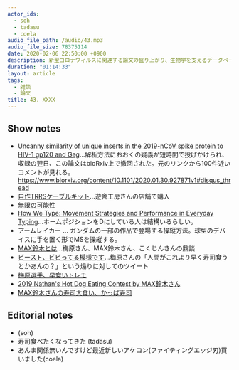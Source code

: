 ```yaml
---
actor_ids:
  - soh
  - tadasu
  - coela
audio_file_path: /audio/43.mp3
audio_file_size: 78375114
date: 2020-02-06 22:50:00 +0900
description: 新型コロナウィルスに関連する論文の盛り上がり、生物学を支えるデータベースの信頼性、無限の可能性があるキーボード、早食いの攻略について話しました。
duration: "01:14:33"
layout: article
tags: 
  - 雑談
  - 論文
title: 43. XXXX
---
```


## Show notes
- [Uncanny similarity of unique inserts in the 2019-nCoV spike protein to HIV-1 gp120 and Gag](https://www.biorxiv.org/content/10.1101/2020.01.30.927871v1)...解析方法におおくの疑義が短時間で投げかけられ、収録の翌日、この論文はbioRxiv上で撤回された。元のリンクから100件近いコメントが見れる。https://www.biorxiv.org/content/10.1101/2020.01.30.927871v1#disqus_thread
- [自作TRRSケーブルキット](https://mobile.twitter.com/yushakobo/status/1085410057053966341)...遊舎工房さんの店舗で購入
- [無限の可能性](https://booth.pm/ja/items/1313334) 
- [How We Type: Movement Strategies and Performance in Everyday Typing](https://userinterfaces.aalto.fi/how-we-type/)...ホームポジションをDにしている人は結構いるらしい。
- アームレイカー ... ガンダムの一部の作品で登場する操縦方法。球型のデバイスに手を置く形でMSを操縦する。
- [MAX鈴木とは](https://www.youtube.com/watch?v=KK_QdhsVl8U)...梅原さん、MAX鈴木さん、こくじんさんの鼎談
- [ビースト、ビビってる模様です](https://twitter.com/FReeMax1027/status/1222883402509979650)...梅原さんの「人間がこれより早く寿司食うとかあんの？」という煽りに対してのツイート
- [梅原選手、早食いトレモ](https://www.youtube.com/watch?v=Ykrh1l_Xrq0)
- [2019 Nathan's Hot Dog Eating Contest by MAX鈴木さん](https://www.youtube.com/watch?v=G12v68U7tgo)
- [MAX鈴木さんの寿司大食い、かっぱ寿司](https://www.youtube.com/watch?v=wmV-urzRHLY)

## Editorial notes
- (soh)
- 寿司食べたくなってきた (tadasu)
- あんま関係無いんですけど最近新しいアケコン(ファイティングエッジ刃)買いました(coela)

